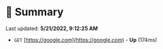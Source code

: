 # 📖 Summary
Last updated: **5/21/2022, 9:12:25 AM**

- `GET` [https://google.com](https://google.com) - **Up** (174ms)
